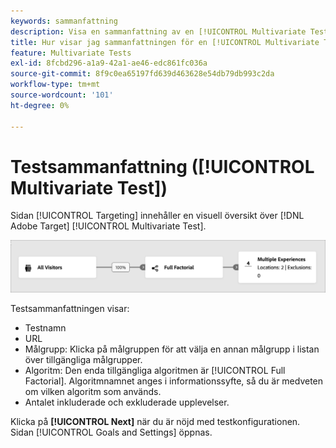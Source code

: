 ```yaml
---
keywords: sammanfattning
description: Visa en sammanfattning av en [!UICONTROL Multivariate Test]-aktivitet (MVT) som ger en visuell översikt över din aktivitet i  [!DNL Adobe Target].
title: Hur visar jag sammanfattningen för en [!UICONTROL Multivariate Test]-aktivitet (MVT)?
feature: Multivariate Tests
exl-id: 8fcbd296-a1a9-42a1-ae46-edc861fc036a
source-git-commit: 8f9c0ea65197fd639d463628e54db79db993c2da
workflow-type: tm+mt
source-wordcount: '101'
ht-degree: 0%

---
```


# Testsammanfattning ([!UICONTROL Multivariate Test])

Sidan [!UICONTROL Targeting] innehåller en visuell översikt över [!DNL Adobe Target] [!UICONTROL Multivariate Test].

![Dialogrutan Testsammanfattning](/help/main/c-activities/c-multivariate-testing/t-create-multivariate-test/assets/summary-new.png)

Testsammanfattningen visar:

* Testnamn
* URL
* Målgrupp: Klicka på målgruppen för att välja en annan målgrupp i listan över tillgängliga målgrupper.
* Algoritm: Den enda tillgängliga algoritmen är [!UICONTROL Full Factorial]. Algoritmnamnet anges i informationssyfte, så du är medveten om vilken algoritm som används.
* Antalet inkluderade och exkluderade upplevelser.

Klicka på **[!UICONTROL Next]** när du är nöjd med testkonfigurationen. Sidan [!UICONTROL Goals and Settings] öppnas.
